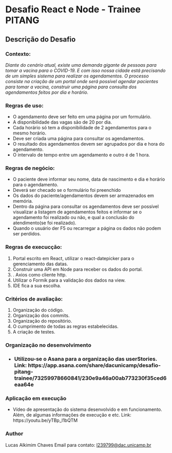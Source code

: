 # Desafio React e Node - Trainee PITANG

<h2>Descrição do Desafio</h2>

<h3>Contexto:</h3>

<i>Diante do cenário atual, existe uma demanda gigante de pessoas para tomar a vacina para
o COVID-19. E com isso nossa cidade está precisando de um simples sistema para realizar
os agendamentos.
O processo consiste na criação de um portal onde será possível agendar pacientes para
tomar a vacina, construir uma página para consulta dos agendamentos feitos por dia e
horário.</i>

<h3>Regras de uso:</h3>

<ul> 
 <li>O agendamento deve ser feito em uma página por um formulário.</li>
 <li>A disponibilidade das vagas são de 20 por dia.</li>
 <li>Cada horário só tem a disponibilidade de 2 agendamentos para o mesmo horário.</li>
 <li>Deve ser criada uma página para consultar os agendamentos.</li>
 <li>O resultado dos agendamentos devem ser agrupados por dia e hora do agendamento.</li>
 <li>O intervalo de tempo entre um agendamento e outro é de 1 hora.</li>
</ul>

<h3>Regras de negócio:</h3>

<ul> 
 <li>O paciente deve informar seu nome, data de nascimento e dia e horário para o agendamento.</li>
 <li>Deverá ser checado se o formulário foi preenchido</li>
 <li>Os dados do paciente/agendamentos devem ser armazenados em memória.</li>
 <li>Dentro da página para consultar os agendamentos deve ser possível visualizar a listagem de agendamentos feitos e informar se o agendamento foi realizado ou não, e qual a conclusão do atendimento(se foi realizado).</li>
 <li>Quando o usuário der F5 ou recarregar a página os dados não podem ser perdidos.</li>
</ul>

<h3>Regras de execucção:</h3>

<ol> 
 <li>Portal escrito em React, utilizar o react-datepicker para o gerenciamento das datas.</li>
 <li> Construir uma API em Node para receber os dados do portal.</li>
 <li>. Axios como cliente http.</li>
 <li>Utilizar o Formik para a validação dos dados na view.</li>
 <li>IDE fica a sua escolha.</li>
</ol>
  
<h3>Critérios de avaliação:</h3>

<ol> 
 <li>Organização do código.</li>
 <li>Organização dos commits.</li>
 <li>Organização do repositório.</li>
 <li>O cumprimento de todas as regras estabelecidas.</li>
 <li>A criação de testes.</li>
</ol>

<h3>Organização no desenvolvimento<h3>

<ul> 
<li>Utilizou-se o Asana para a organização das userStories. Link: https://app.asana.com/share/dacunicamp/desafio-pitang-trainee/73259978660841/230e9a46a00ab773230f35ced6eaa64e</li>
 </ul>
 
 <h3>Aplicação em execução</h3>

<ul>
 <li>Vídeo de apresentação do sistema desenvolvido e em funcionamento. Além, de algumas informações de execução e etc. Link: https://youtu.be/yTBp_l1bQTM</li>
 </ul>

<h3> Author </h3>
 
 Lucas Alkimim Chaves
 Email para contato: l239799@dac.unicamp.br

